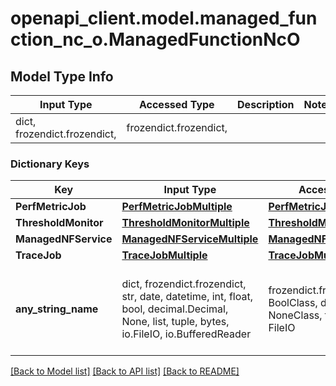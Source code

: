 # openapi_client.model.managed_function_nc_o.ManagedFunctionNcO

## Model Type Info
Input Type | Accessed Type | Description | Notes
------------ | ------------- | ------------- | -------------
dict, frozendict.frozendict,  | frozendict.frozendict,  |  | 

### Dictionary Keys
Key | Input Type | Accessed Type | Description | Notes
------------ | ------------- | ------------- | ------------- | -------------
**PerfMetricJob** | [**PerfMetricJobMultiple**](PerfMetricJobMultiple.md) | [**PerfMetricJobMultiple**](PerfMetricJobMultiple.md) |  | [optional] 
**ThresholdMonitor** | [**ThresholdMonitorMultiple**](ThresholdMonitorMultiple.md) | [**ThresholdMonitorMultiple**](ThresholdMonitorMultiple.md) |  | [optional] 
**ManagedNFService** | [**ManagedNFServiceMultiple**](ManagedNFServiceMultiple.md) | [**ManagedNFServiceMultiple**](ManagedNFServiceMultiple.md) |  | [optional] 
**TraceJob** | [**TraceJobMultiple**](TraceJobMultiple.md) | [**TraceJobMultiple**](TraceJobMultiple.md) |  | [optional] 
**any_string_name** | dict, frozendict.frozendict, str, date, datetime, int, float, bool, decimal.Decimal, None, list, tuple, bytes, io.FileIO, io.BufferedReader | frozendict.frozendict, str, BoolClass, decimal.Decimal, NoneClass, tuple, bytes, FileIO | any string name can be used but the value must be the correct type | [optional]

[[Back to Model list]](../../README.md#documentation-for-models) [[Back to API list]](../../README.md#documentation-for-api-endpoints) [[Back to README]](../../README.md)

